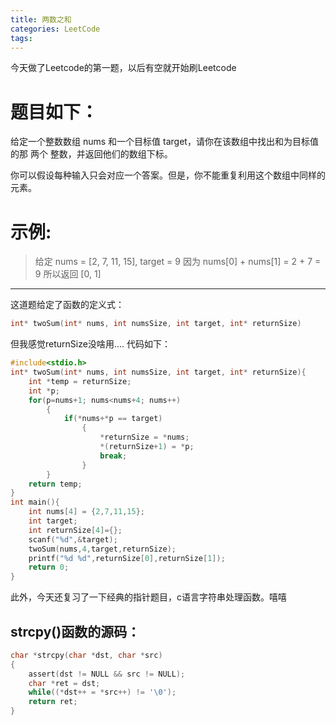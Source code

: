 ```yaml
---
title: 两数之和
categories: LeetCode
tags:
---
```


今天做了Leetcode的第一题，以后有空就开始刷Leetcode   

# 题目如下：

给定一个整数数组 nums 和一个目标值 target，请你在该数组中找出和为目标值的那 两个 整数，并返回他们的数组下标。   

你可以假设每种输入只会对应一个答案。但是，你不能重复利用这个数组中同样的元素。   

# 示例:   
>给定 nums = [2, 7, 11, 15], target = 9 因为 nums[0] + nums[1] = 2 + 7 = 9  所以返回 [0, 1]      

---

这道题给定了函数的定义式：   
``` C
int* twoSum(int* nums, int numsSize, int target, int* returnSize)
```
但我感觉returnSize没啥用....
代码如下：
``` C
#include<stdio.h>
int* twoSum(int* nums, int numsSize, int target, int* returnSize){
    int *temp = returnSize;
    int *p;
    for(p=nums+1; nums<nums+4; nums++)
        {
            if(*nums+*p == target)
                {
                    *returnSize = *nums;
                    *(returnSize+1) = *p;
                    break;
                }
        }
    return temp;
}
int main(){
    int nums[4] = {2,7,11,15};
    int target;
    int returnSize[4]={};
    scanf("%d",&target);
    twoSum(nums,4,target,returnSize);
    printf("%d %d",returnSize[0],returnSize[1]);
    return 0;
}
```
此外，今天还复习了一下经典的指针题目，c语言字符串处理函数。嘻嘻   
## strcpy()函数的源码：   
``` C
char *strcpy(char *dst, char *src)
{
    assert(dst != NULL && src != NULL);
    char *ret = dst;
    while((*dst++ = *src++) != '\0');
    return ret;
}
```